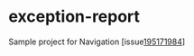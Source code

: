 # exception-report

Sample project for Navigation [issue[195171984](https://issuetracker.google.com/issues/195171984)]
